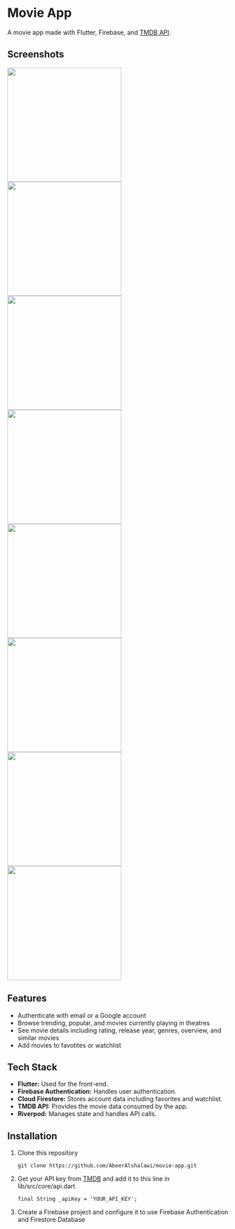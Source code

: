 # Movie App

A movie app made with Flutter, Firebase, and [TMDB API](https://developer.themoviedb.org/reference/intro/getting-started).

## Screenshots
<img src="screenshots/welcome.png" width="260" /> <img src="screenshots/login.png" width="260" /> <img src="screenshots/sign up.png" width="260" />
<img src="screenshots/home.png" width="260" /> <img src="screenshots/trending.png" width="260" /> <img src="screenshots/details.png" width="260" />
<img src="screenshots/account.png" width="260" /> <img src="screenshots/watchlist.png" width="260" />

## Features
- Authenticate with email or a Google account
- Browse trending, popular, and movies currently playing in theatres
- See movie details including rating, release year, genres, overview, and similar movies
- Add movies to favotites or watchlist

## Tech Stack
- **Flutter:** Used for the front-end.
- **Firebase Authentication:** Handles user authentication.
- **Cloud Firestore:** Stores account data including favorites and watchlist.
- **TMDB API:** Provides the movie data consumed by the app.
- **Riverpod:** Manages state and handles API calls.

## Installation
1. Clone this repository
   ```
   git clone https://github.com/AbeerAlshalawi/movie-app.git
   ``` 
3. Get your API key from [TMDB](https://developer.themoviedb.org/reference/intro/getting-started) and add it to this line in lib/src/core/api.dart
   ```
   final String _apiKey = 'YOUR_API_KEY';
   ```
5. Create a Firebase project and configure it to use Firebase Authentication and Firestore Database
